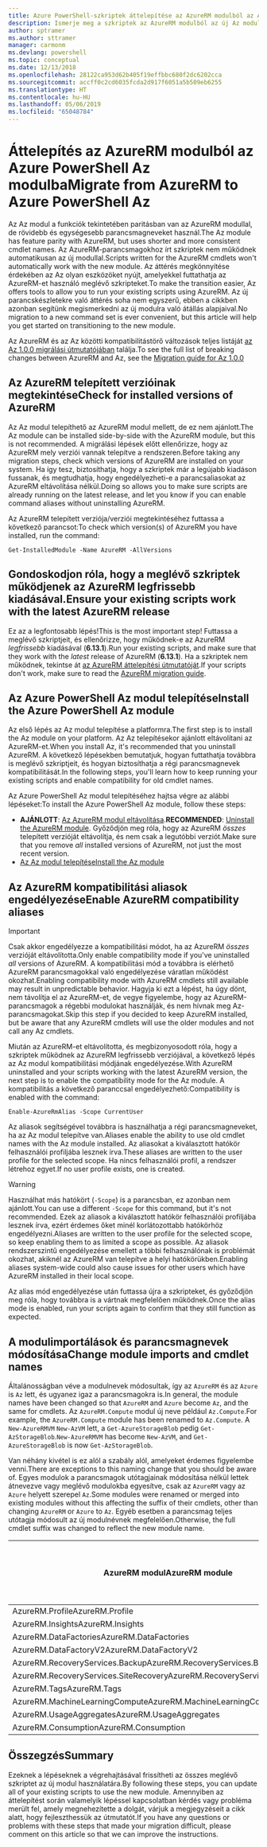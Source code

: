 ```yaml
---
title: Azure PowerShell-szkriptek áttelepítése az AzureRM modulból az Az modulba
description: Ismerje meg a szkriptek az AzureRM modulból az új Az modulba való áttelepítésére szolgáló lépéseket és eszközöket.
author: sptramer
ms.author: sttramer
manager: carmonm
ms.devlang: powershell
ms.topic: conceptual
ms.date: 12/13/2018
ms.openlocfilehash: 28122ca953d62b405f19effbbc680f2dc6202cca
ms.sourcegitcommit: accff0c2cd6035fcda2d917f6051a5b509eb6255
ms.translationtype: HT
ms.contentlocale: hu-HU
ms.lasthandoff: 05/06/2019
ms.locfileid: "65048784"
---
```

# <a name="migrate-from-azurerm-to-azure-powershell-az"></a><span data-ttu-id="7cbb6-103">Áttelepítés az AzureRM modulból az Azure PowerShell Az modulba</span><span class="sxs-lookup"><span data-stu-id="7cbb6-103">Migrate from AzureRM to Azure PowerShell Az</span></span>

<span data-ttu-id="7cbb6-104">Az Az modul a funkciók tekintetében paritásban van az AzureRM modullal, de rövidebb és egységesebb parancsmagneveket használ.</span><span class="sxs-lookup"><span data-stu-id="7cbb6-104">The Az module has feature parity with AzureRM, but uses shorter and more consistent cmdlet names.</span></span>
<span data-ttu-id="7cbb6-105">Az AzureRM-parancsmagokhoz írt szkriptek nem működnek automatikusan az új modullal.</span><span class="sxs-lookup"><span data-stu-id="7cbb6-105">Scripts written for the AzureRM cmdlets won't automatically work with the new module.</span></span> <span data-ttu-id="7cbb6-106">Az áttérés megkönnyítése érdekében az Az olyan eszközöket nyújt, amelyekkel futtathatja az AzureRM-et használó meglévő szkripteket.</span><span class="sxs-lookup"><span data-stu-id="7cbb6-106">To make the transition easier, Az offers tools to allow you to run your existing scripts using AzureRM.</span></span> <span data-ttu-id="7cbb6-107">Az új parancskészletekre való áttérés soha nem egyszerű, ebben a cikkben azonban segítünk megismerkedni az új modulra való átállás alapjaival.</span><span class="sxs-lookup"><span data-stu-id="7cbb6-107">No migration to a new command set is ever convenient, but this article will help you get started on transitioning to the new module.</span></span>

<span data-ttu-id="7cbb6-108">Az AzureRM és az Az közötti kompatibilitástörő változások teljes listáját [az Az 1.0.0 migrálási útmutatójában](migrate-az-1.0.0.md) találja.</span><span class="sxs-lookup"><span data-stu-id="7cbb6-108">To see the full list of breaking changes between AzureRM and Az, see the [Migration guide for Az 1.0.0](migrate-az-1.0.0.md)</span></span>

## <a name="check-for-installed-versions-of-azurerm"></a><span data-ttu-id="7cbb6-109">Az AzureRM telepített verzióinak megtekintése</span><span class="sxs-lookup"><span data-stu-id="7cbb6-109">Check for installed versions of AzureRM</span></span>

<span data-ttu-id="7cbb6-110">Az Az modul telepíthető az AzureRM modul mellett, de ez nem ajánlott.</span><span class="sxs-lookup"><span data-stu-id="7cbb6-110">The Az module can be installed side-by-side with the AzureRM module, but this is not recommended.</span></span> <span data-ttu-id="7cbb6-111">A migrálási lépések előtt ellenőrizze, hogy az AzureRM mely verziói vannak telepítve a rendszeren.</span><span class="sxs-lookup"><span data-stu-id="7cbb6-111">Before taking any migration steps, check which versions of AzureRM are installed on your system.</span></span> <span data-ttu-id="7cbb6-112">Ha így tesz, biztosíthatja, hogy a szkriptek már a legújabb kiadáson fussanak, és megtudhatja, hogy engedélyezheti-e a parancsaliasokat az AzureRM eltávolítása nélkül.</span><span class="sxs-lookup"><span data-stu-id="7cbb6-112">Doing so allows you to make sure scripts are already running on the latest release, and let you know if you can enable command aliases without uninstalling AzureRM.</span></span>

<span data-ttu-id="7cbb6-113">Az AzureRM telepített verziója/verziói megtekintéséhez futtassa a következő parancsot:</span><span class="sxs-lookup"><span data-stu-id="7cbb6-113">To check which version(s) of AzureRM you have installed, run the command:</span></span>

```powershell-interactive
Get-InstalledModule -Name AzureRM -AllVersions
```

## <a name="ensure-your-existing-scripts-work-with-the-latest-azurerm-release"></a><span data-ttu-id="7cbb6-114">Gondoskodjon róla, hogy a meglévő szkriptek működjenek az AzureRM legfrissebb kiadásával.</span><span class="sxs-lookup"><span data-stu-id="7cbb6-114">Ensure your existing scripts work with the latest AzureRM release</span></span>

<span data-ttu-id="7cbb6-115">Ez az a legfontosabb lépés!</span><span class="sxs-lookup"><span data-stu-id="7cbb6-115">This is the most important step!</span></span> <span data-ttu-id="7cbb6-116">Futtassa a meglévő szkriptjeit, és ellenőrizze, hogy működnek-e az AzureRM _legfrissebb_ kiadásával (__6.13.1__).</span><span class="sxs-lookup"><span data-stu-id="7cbb6-116">Run your existing scripts, and make sure that they work with the _latest_ release of AzureRM (__6.13.1__).</span></span> <span data-ttu-id="7cbb6-117">Ha a szkriptek nem működnek, tekintse át [az AzureRM áttelepítési útmutatóját](/powershell/azure/azurerm/migration-guide.6.0.0).</span><span class="sxs-lookup"><span data-stu-id="7cbb6-117">If your scripts don't work, make sure to read the [AzureRM migration guide](/powershell/azure/azurerm/migration-guide.6.0.0).</span></span>

## <a name="install-the-azure-powershell-az-module"></a><span data-ttu-id="7cbb6-118">Az Azure PowerShell Az modul telepítése</span><span class="sxs-lookup"><span data-stu-id="7cbb6-118">Install the Azure PowerShell Az module</span></span>

<span data-ttu-id="7cbb6-119">Az első lépés az Az modul telepítése a platformra.</span><span class="sxs-lookup"><span data-stu-id="7cbb6-119">The first step is to install the Az module on your platform.</span></span> <span data-ttu-id="7cbb6-120">Az Az telepítésekor ajánlott eltávolítani az AzureRM-et.</span><span class="sxs-lookup"><span data-stu-id="7cbb6-120">When you install Az, it's recommended that you uninstall AzureRM.</span></span> <span data-ttu-id="7cbb6-121">A következő lépésekben bemutatjuk, hogyan futtathatja továbbra is meglévő szkriptjeit, és hogyan biztosíthatja a régi parancsmagnevek kompatibilitását.</span><span class="sxs-lookup"><span data-stu-id="7cbb6-121">In the following steps, you'll learn how to keep running your existing scripts and enable compatibility for old cmdlet names.</span></span>

<span data-ttu-id="7cbb6-122">Az Azure PowerShell Az modul telepítéséhez hajtsa végre az alábbi lépéseket:</span><span class="sxs-lookup"><span data-stu-id="7cbb6-122">To install the Azure PowerShell Az module, follow these steps:</span></span>

* <span data-ttu-id="7cbb6-123">__AJÁNLOTT__: [Az AzureRM modul eltávolítása](/powershell/azure/uninstall-az-ps#uninstall-the-azurerm-module).</span><span class="sxs-lookup"><span data-stu-id="7cbb6-123">__RECOMMENDED__: [Uninstall the AzureRM module](/powershell/azure/uninstall-az-ps#uninstall-the-azurerm-module).</span></span>
  <span data-ttu-id="7cbb6-124">Győződjön meg róla, hogy az AzureRM _összes_ telepített verzióját eltávolítja, és nem csak a legutóbbi verziót.</span><span class="sxs-lookup"><span data-stu-id="7cbb6-124">Make sure that you remove _all_ installed versions of AzureRM, not just the most recent version.</span></span>
* [<span data-ttu-id="7cbb6-125">Az Az modul telepítése</span><span class="sxs-lookup"><span data-stu-id="7cbb6-125">Install the Az module</span></span>](install-az-ps.md)

## <a name="a-namealiasesenable-azurerm-compatibility-aliases"></a><span data-ttu-id="7cbb6-126"><a name="aliases"/>Az AzureRM kompatibilitási aliasok engedélyezése</span><span class="sxs-lookup"><span data-stu-id="7cbb6-126"><a name="aliases"/>Enable AzureRM compatibility aliases</span></span> 

> [!IMPORTANT]
>
> <span data-ttu-id="7cbb6-127">Csak akkor engedélyezze a kompatibilitási módot, ha az AzureRM _összes_ verzióját eltávolította.</span><span class="sxs-lookup"><span data-stu-id="7cbb6-127">Only enable compatibility mode if you've uninstalled _all_ versions of AzureRM.</span></span> <span data-ttu-id="7cbb6-128">A kompatibilitási mód a továbbra is elérhető AzureRM parancsmagokkal való engedélyezése váratlan működést okozhat.</span><span class="sxs-lookup"><span data-stu-id="7cbb6-128">Enabling compatibility mode with AzureRM cmdlets still available may result in unpredictable behavior.</span></span> <span data-ttu-id="7cbb6-129">Hagyja ki ezt a lépést, ha úgy dönt, nem távolítja el az AzureRM-et, de vegye figyelembe, hogy az AzureRM-parancsmagok a régebbi modulokat használják, és nem hívnak meg Az-parancsmagokat.</span><span class="sxs-lookup"><span data-stu-id="7cbb6-129">Skip this step if you decided to keep AzureRM installed, but be aware that any AzureRM cmdlets will use the older modules and not call any Az cmdlets.</span></span>

<span data-ttu-id="7cbb6-130">Miután az AzureRM-et eltávolította, és megbizonyosodott róla, hogy a szkriptek működnek az AzureRM legfrissebb verziójával, a következő lépés az Az modul kompatibilitási módjának engedélyezése.</span><span class="sxs-lookup"><span data-stu-id="7cbb6-130">With AzureRM uninstalled and your scripts working with the latest AzureRM version, the next step is to enable the compatibility mode for the Az module.</span></span> <span data-ttu-id="7cbb6-131">A kompatibilitás a következő paranccsal engedélyezhető:</span><span class="sxs-lookup"><span data-stu-id="7cbb6-131">Compatibility is enabled with the command:</span></span>

```powershell-interactive
Enable-AzureRmAlias -Scope CurrentUser
```

<span data-ttu-id="7cbb6-132">Az aliasok segítségével továbbra is használhatja a régi parancsmagneveket, ha az Az modul telepítve van.</span><span class="sxs-lookup"><span data-stu-id="7cbb6-132">Aliases enable the ability to use old cmdlet names with the Az module installed.</span></span> <span data-ttu-id="7cbb6-133">Az aliasokat a kiválasztott hatókör felhasználói profiljába lesznek írva.</span><span class="sxs-lookup"><span data-stu-id="7cbb6-133">These aliases are written to the user profile for the selected scope.</span></span> <span data-ttu-id="7cbb6-134">Ha nincs felhasználói profil, a rendszer létrehoz egyet.</span><span class="sxs-lookup"><span data-stu-id="7cbb6-134">If no user profile exists, one is created.</span></span>

> [!WARNING]
>
> <span data-ttu-id="7cbb6-135">Használhat más hatókört (`-Scope`) is a parancsban, ez azonban nem ajánlott.</span><span class="sxs-lookup"><span data-stu-id="7cbb6-135">You can use a different `-Scope` for this command, but it's not recommended.</span></span> <span data-ttu-id="7cbb6-136">Ezek az aliasok a kiválasztott hatókör felhasználói profiljába lesznek írva, ezért érdemes őket minél korlátozottabb hatókörhöz engedélyezni.</span><span class="sxs-lookup"><span data-stu-id="7cbb6-136">Aliases are written to the user profile for the selected scope, so keep enabling them to as limited a scope as possible.</span></span> <span data-ttu-id="7cbb6-137">Az aliasok rendszerszintű engedélyezése emellett a többi felhasználónak is problémát okozhat, akiknél az AzureRM van telepítve a helyi hatókörükben.</span><span class="sxs-lookup"><span data-stu-id="7cbb6-137">Enabling aliases system-wide could also cause issues for other users which have AzureRM installed in their local scope.</span></span>

<span data-ttu-id="7cbb6-138">Az alias mód engedélyezése után futtassa újra a szkripteket, és győződjön meg róla, hogy továbbra is a vártnak megfelelően működnek.</span><span class="sxs-lookup"><span data-stu-id="7cbb6-138">Once the alias mode is enabled, run your scripts again to confirm that they still function as expected.</span></span> 

## <a name="change-module-imports-and-cmdlet-names"></a><span data-ttu-id="7cbb6-139">A modulimportálások és parancsmagnevek módosítása</span><span class="sxs-lookup"><span data-stu-id="7cbb6-139">Change module imports and cmdlet names</span></span>

<span data-ttu-id="7cbb6-140">Általánosságban véve a modulnevek módosultak, így az `AzureRM` és az `Azure` is `Az` lett, és ugyanez igaz a parancsmagokra is.</span><span class="sxs-lookup"><span data-stu-id="7cbb6-140">In general, the module names have been changed so that `AzureRM` and `Azure` become `Az`, and the same for cmdlets.</span></span>
<span data-ttu-id="7cbb6-141">Az `AzureRM.Compute` modul új neve például `Az.Compute`.</span><span class="sxs-lookup"><span data-stu-id="7cbb6-141">For example, the `AzureRM.Compute` module has been renamed to `Az.Compute`.</span></span> <span data-ttu-id="7cbb6-142">A `New-AzureRMVM` `New-AzVM` lett, a `Get-AzureStorageBlob` pedig `Get-AzStorageBlob`.</span><span class="sxs-lookup"><span data-stu-id="7cbb6-142">`New-AzureRMVM` has become `New-AzVM`, and `Get-AzureStorageBlob` is now `Get-AzStorageBlob`.</span></span>

<span data-ttu-id="7cbb6-143">Van néhány kivétel is ez alól a szabály alól, amelyeket érdemes figyelembe venni.</span><span class="sxs-lookup"><span data-stu-id="7cbb6-143">There are exceptions to this naming change that you should be aware of.</span></span> <span data-ttu-id="7cbb6-144">Egyes modulok a parancsmagok utótagjainak módosítása nélkül lettek átnevezve vagy meglévő modulokba egyesítve, csak az `AzureRM` vagy az `Azure` helyett szerepel `Az`.</span><span class="sxs-lookup"><span data-stu-id="7cbb6-144">Some modules were renamed or merged into existing modules without this affecting the suffix of their cmdlets, other than changing `AzureRM` or `Azure` to `Az`.</span></span> <span data-ttu-id="7cbb6-145">Egyéb esetben a parancsmag teljes utótagja módosult az új modulnévnek megfelelően.</span><span class="sxs-lookup"><span data-stu-id="7cbb6-145">Otherwise, the full cmdlet suffix was changed to reflect the new module name.</span></span>

| <span data-ttu-id="7cbb6-146">AzureRM modul</span><span class="sxs-lookup"><span data-stu-id="7cbb6-146">AzureRM module</span></span> | <span data-ttu-id="7cbb6-147">Az modul</span><span class="sxs-lookup"><span data-stu-id="7cbb6-147">Az module</span></span> | <span data-ttu-id="7cbb6-148">Módosult a parancsmag utótagja?</span><span class="sxs-lookup"><span data-stu-id="7cbb6-148">Cmdlet suffix changed?</span></span> |
|----------------|-----------|------------------------|
| <span data-ttu-id="7cbb6-149">AzureRM.Profile</span><span class="sxs-lookup"><span data-stu-id="7cbb6-149">AzureRM.Profile</span></span> | <span data-ttu-id="7cbb6-150">Az.Accounts</span><span class="sxs-lookup"><span data-stu-id="7cbb6-150">Az.Accounts</span></span> | <span data-ttu-id="7cbb6-151">Igen</span><span class="sxs-lookup"><span data-stu-id="7cbb6-151">Yes</span></span> |
| <span data-ttu-id="7cbb6-152">AzureRM.Insights</span><span class="sxs-lookup"><span data-stu-id="7cbb6-152">AzureRM.Insights</span></span> | <span data-ttu-id="7cbb6-153">Az.Monitor</span><span class="sxs-lookup"><span data-stu-id="7cbb6-153">Az.Monitor</span></span> | <span data-ttu-id="7cbb6-154">Igen</span><span class="sxs-lookup"><span data-stu-id="7cbb6-154">Yes</span></span> |
| <span data-ttu-id="7cbb6-155">AzureRM.DataFactories</span><span class="sxs-lookup"><span data-stu-id="7cbb6-155">AzureRM.DataFactories</span></span> | <span data-ttu-id="7cbb6-156">Az.DataFactory</span><span class="sxs-lookup"><span data-stu-id="7cbb6-156">Az.DataFactory</span></span> | <span data-ttu-id="7cbb6-157">Igen</span><span class="sxs-lookup"><span data-stu-id="7cbb6-157">Yes</span></span> |
| <span data-ttu-id="7cbb6-158">AzureRM.DataFactoryV2</span><span class="sxs-lookup"><span data-stu-id="7cbb6-158">AzureRM.DataFactoryV2</span></span> | <span data-ttu-id="7cbb6-159">Az.DataFactory</span><span class="sxs-lookup"><span data-stu-id="7cbb6-159">Az.DataFactory</span></span> | <span data-ttu-id="7cbb6-160">Igen</span><span class="sxs-lookup"><span data-stu-id="7cbb6-160">Yes</span></span> |
| <span data-ttu-id="7cbb6-161">AzureRM.RecoveryServices.Backup</span><span class="sxs-lookup"><span data-stu-id="7cbb6-161">AzureRM.RecoveryServices.Backup</span></span> | <span data-ttu-id="7cbb6-162">Az.RecoveryServices</span><span class="sxs-lookup"><span data-stu-id="7cbb6-162">Az.RecoveryServices</span></span> | <span data-ttu-id="7cbb6-163">Nem</span><span class="sxs-lookup"><span data-stu-id="7cbb6-163">No</span></span> |
| <span data-ttu-id="7cbb6-164">AzureRM.RecoveryServices.SiteRecovery</span><span class="sxs-lookup"><span data-stu-id="7cbb6-164">AzureRM.RecoveryServices.SiteRecovery</span></span> | <span data-ttu-id="7cbb6-165">Az.RecoveryServices</span><span class="sxs-lookup"><span data-stu-id="7cbb6-165">Az.RecoveryServices</span></span> | <span data-ttu-id="7cbb6-166">Nem</span><span class="sxs-lookup"><span data-stu-id="7cbb6-166">No</span></span> |
| <span data-ttu-id="7cbb6-167">AzureRM.Tags</span><span class="sxs-lookup"><span data-stu-id="7cbb6-167">AzureRM.Tags</span></span> | <span data-ttu-id="7cbb6-168">Az.Resources</span><span class="sxs-lookup"><span data-stu-id="7cbb6-168">Az.Resources</span></span> | <span data-ttu-id="7cbb6-169">Nem</span><span class="sxs-lookup"><span data-stu-id="7cbb6-169">No</span></span> |
| <span data-ttu-id="7cbb6-170">AzureRM.MachineLearningCompute</span><span class="sxs-lookup"><span data-stu-id="7cbb6-170">AzureRM.MachineLearningCompute</span></span> | <span data-ttu-id="7cbb6-171">Az.MachineLearning</span><span class="sxs-lookup"><span data-stu-id="7cbb6-171">Az.MachineLearning</span></span> | <span data-ttu-id="7cbb6-172">Nem</span><span class="sxs-lookup"><span data-stu-id="7cbb6-172">No</span></span> |
| <span data-ttu-id="7cbb6-173">AzureRM.UsageAggregates</span><span class="sxs-lookup"><span data-stu-id="7cbb6-173">AzureRM.UsageAggregates</span></span> | <span data-ttu-id="7cbb6-174">Az.Billing</span><span class="sxs-lookup"><span data-stu-id="7cbb6-174">Az.Billing</span></span> | <span data-ttu-id="7cbb6-175">Nem</span><span class="sxs-lookup"><span data-stu-id="7cbb6-175">No</span></span> |
| <span data-ttu-id="7cbb6-176">AzureRM.Consumption</span><span class="sxs-lookup"><span data-stu-id="7cbb6-176">AzureRM.Consumption</span></span> | <span data-ttu-id="7cbb6-177">Az.Billing</span><span class="sxs-lookup"><span data-stu-id="7cbb6-177">Az.Billing</span></span> | <span data-ttu-id="7cbb6-178">Nem</span><span class="sxs-lookup"><span data-stu-id="7cbb6-178">No</span></span> |

## <a name="summary"></a><span data-ttu-id="7cbb6-179">Összegzés</span><span class="sxs-lookup"><span data-stu-id="7cbb6-179">Summary</span></span>

<span data-ttu-id="7cbb6-180">Ezeknek a lépéseknek a végrehajtásával frissítheti az összes meglévő szkriptet az új modul használatára.</span><span class="sxs-lookup"><span data-stu-id="7cbb6-180">By following these steps, you can update all of your existing scripts to use the new module.</span></span> <span data-ttu-id="7cbb6-181">Amennyiben az áttelepítést során valamelyik lépéssel kapcsolatban kérdés vagy probléma merült fel, amely megnehezítette a dolgát, várjuk a megjegyzéseit a cikk alatt, hogy fejleszthessük az útmutatót.</span><span class="sxs-lookup"><span data-stu-id="7cbb6-181">If you have any questions or problems with these steps that made your migration difficult, please comment on this article so that we can improve the instructions.</span></span>
